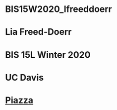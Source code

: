 # BIS15W2020_lfreeddoerr
# Lia Freed-Doerr

# BIS 15L Winter 2020
# UC Davis
# [Piazza](https://piazza.com/class/k59oo69ento46c)
